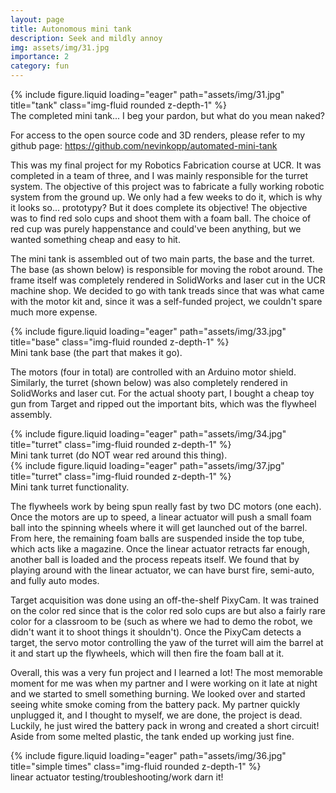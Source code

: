 ```yaml
---
layout: page
title: Autonomous mini tank
description: Seek and mildly annoy 
img: assets/img/31.jpg
importance: 2
category: fun
---
```


<div class="row justify-content-sm-center">
    <div class="col-sm-8 mt-3 mt-md-0">
        {% include figure.liquid loading="eager" path="assets/img/31.jpg" title="tank" class="img-fluid rounded z-depth-1" %}
    </div>
</div>
<div class="caption">
    The completed mini tank... I beg your pardon, but what do you mean naked? 
</div>

For access to the open source code and 3D renders, please refer to my github page: https://github.com/nevinkopp/automated-mini-tank

This was my final project for my Robotics Fabrication course at UCR. It was completed in a team of three, and I was mainly responsible for the turret system. The objective of this project was to fabricate a fully working robotic system from the ground up. We only had a few weeks to do it, which is why it looks so... prototypy? But it does complete its objective! The objective was to find red solo cups and shoot them with a foam ball. The choice of red cup was purely happenstance and could've been anything, but we wanted something cheap and easy to hit. 

The mini tank is assembled out of two main parts, the base and the turret. The base (as shown below) is responsible for moving the robot around. The frame itself was completely rendered in SolidWorks and laser cut in the UCR machine shop. We decided to go with tank treads since that was what came with the motor kit and, since it was a self-funded project, we couldn't spare much more expense.

<div class="row justify-content-sm-center">
    <div class="col-sm-8 mt-3 mt-md-0">
        {% include figure.liquid loading="eager" path="assets/img/33.jpg" title="base" class="img-fluid rounded z-depth-1" %}
    </div>
</div>
<div class="caption">
    Mini tank base (the part that makes it go). 
</div>

The motors (four in total) are controlled with an Arduino motor shield. Similarly, the turret (shown below) was also completely rendered in SolidWorks and laser cut. For the actual shooty part, I bought a cheap toy gun from Target and ripped out the important bits, which was the flywheel assembly.

<div class="row justify-content-sm-center">
    <div class="col-sm-8 mt-3 mt-md-0">
        {% include figure.liquid loading="eager" path="assets/img/34.jpg" title="turret" class="img-fluid rounded z-depth-1" %}
    </div>
</div>
<div class="caption">
    Mini tank turret (do NOT wear red around this thing). 
</div>

<div class="row justify-content-sm-center">
    <div class="col-sm mt-3 mt-md-0">
        {% include figure.liquid loading="eager" path="assets/img/37.jpg" title="turret" class="img-fluid rounded z-depth-1" %}
    </div>
</div>
<div class="caption">
    Mini tank turret functionality. 
</div>

The flywheels work by being spun really fast by two DC motors (one each). Once the motors are up to speed, a linear actuator will push a small foam ball into the spinning wheels where it will get launched out of the barrel. From here, the remaining foam balls are suspended inside the top tube, which acts like a magazine. Once the linear actuator retracts far enough, another ball is loaded and the process repeats itself. We found that by playing around with the linear actuator, we can have burst fire, semi-auto, and fully auto modes.

Target acquisition was done using an off-the-shelf PixyCam. It was trained on the color red since that is the color red solo cups are but also a fairly rare color for a classroom to be (such as where we had to demo the robot, we didn't want it to shoot things it shouldn't). Once the PixyCam detects a target, the servo motor controlling the yaw of the turret will aim the barrel at it and start up the flywheels, which will then fire the foam ball at it.

Overall, this was a very fun project and I learned a lot! The most memorable moment for me was when my partner and I were working on it late at night and we started to smell something burning. We looked over and started seeing white smoke coming from the battery pack. My partner quickly unplugged it, and I thought to myself, we are done, the project is dead. Luckily, he just wired the battery pack in wrong and created a short circuit! Aside from some melted plastic, the tank ended up working just fine.

<div class="row justify-content-sm-center">
    <div class="col-sm-8 mt-3 mt-md-0">
        {% include figure.liquid loading="eager" path="assets/img/36.jpg" title="simple times" class="img-fluid rounded z-depth-1" %}
    </div>
</div>
<div class="caption">
    linear actuator testing/troubleshooting/work darn it! 
</div>
